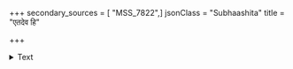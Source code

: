 +++
secondary_sources = [ "MSS_7822",]
jsonClass = "Subhaashita"
title = "एतदेव हि"

+++

<details><summary>Text</summary>

एतदेव हि पाण्डित्यं एषा चैव कुलीनता।  
एष एव परो धर्म आयादूनतरो व्ययः॥
</details>
